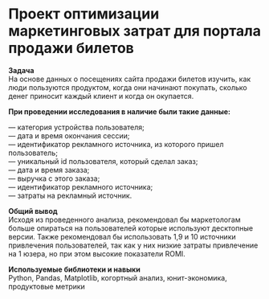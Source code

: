# Проект оптимизации маркетинговых затрат для портала продажи билетов    

**Задача**  
На основе данных о посещениях сайта продажи билетов изучить, как люди пользуются продуктом, когда они начинают покупать, сколько денег приносит каждый клиент и когда он окупается.  

**При проведении исследования в наличие были такие данные:**  
 
— категория устройства пользователя;    
— дата и время окончания сессии;  
— идентификатор рекламного источника, из которого пришел пользователь;  
— уникальный id пользователя, который сделал заказ;  
— дата и время заказа;  
— выручка с этого заказа;  
— идентификатор рекламного источника;  
— затраты на рекламный источник.  

**Общий вывод**  
Исходя из проведенного анализа, рекомендовал бы маркетологам больше опираться на пользователей которые используют десктопные версии. Также рекомендовал бы использовать 1,9 и 10 источники привлечения пользователей, так как у них низкие затраты привлечение на 1 юзера, но при этом высокие показатели ROMI.  




**Используемые библиотеки и навыки**  
Python, Pandas, Matplotlib, когортный анализ, юнит-экономика, продуктовые метрики  
